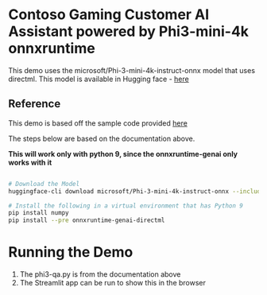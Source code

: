 # Contoso Gaming Customer AI Assistant powered by Phi3-mini-4k onnxruntime

This demo uses the microsoft/Phi-3-mini-4k-instruct-onnx model that uses directml.
This model is available in Hugging face - [here](https://huggingface.co/microsoft/Phi-3-mini-4k-instruct-onnx)

## Reference
This demo is based off the sample code provided [here](https://onnxruntime.ai/docs/genai/tutorials/phi3-python.html#run-with-directml)

The steps below are based on the documentation above.

**This will work only with python 9, since the onnxruntime-genai only works with it**

```sh

# Download the Model
huggingface-cli download microsoft/Phi-3-mini-4k-instruct-onnx --include directml/* --local-dir .

# Install the following in a virtual environment that has Python 9
pip install numpy
pip install --pre onnxruntime-genai-directml

```

# Running the Demo

1. The phi3-qa.py is from the documentation above
2. The Streamlit app can be run to show this in the browser
